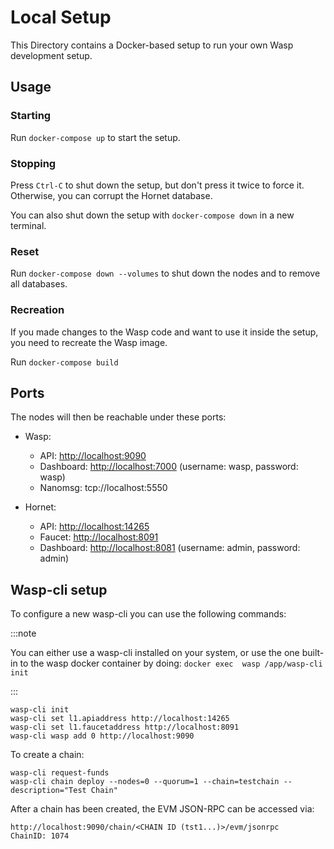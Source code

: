 # Local Setup

This Directory contains a Docker-based setup to run your own Wasp development setup.

## Usage

### Starting

Run `docker-compose up` to start the setup.

### Stopping

Press `Ctrl-C` to shut down the setup, but don't press it twice to force it. Otherwise, you can corrupt the Hornet database.

You can also shut down the setup with `docker-compose down` in a new terminal.

### Reset

Run `docker-compose down --volumes` to shut down the nodes and to remove all databases.

### Recreation

If you made changes to the Wasp code and want to use it inside the setup, you need to recreate the Wasp image.

Run `docker-compose build`

## Ports

The nodes will then be reachable under these ports:

- Wasp:
  - API: <http://localhost:9090>
  - Dashboard: <http://localhost:7000> (username: wasp, password: wasp)
  - Nanomsg: tcp://localhost:5550

- Hornet:
  - API: <http://localhost:14265>
  - Faucet: <http://localhost:8091>
  - Dashboard: <http://localhost:8081> (username: admin, password: admin)

## Wasp-cli setup

To configure a new wasp-cli you can use the following commands:

:::note

You can either use a wasp-cli installed on your system, or use the one built-in to the wasp docker container by doing: `docker exec  wasp /app/wasp-cli init`

:::

```shell
wasp-cli init
wasp-cli set l1.apiaddress http://localhost:14265
wasp-cli set l1.faucetaddress http://localhost:8091
wasp-cli wasp add 0 http://localhost:9090
```

To create a chain:

```shell
wasp-cli request-funds
wasp-cli chain deploy --nodes=0 --quorum=1 --chain=testchain --description="Test Chain"
```

After a chain has been created, the EVM JSON-RPC can be accessed via:

```
http://localhost:9090/chain/<CHAIN ID (tst1...)>/evm/jsonrpc
ChainID: 1074
```
